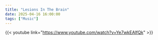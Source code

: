 ```yaml
---
title: "Lesions In The Brain"
date: 2025-04-16 16:00:00
tags: ["Music"]
---
```


{{< youtube link="https://www.youtube.com/watch?v=Ye7wkEAlfQk" >}}
